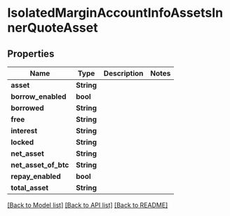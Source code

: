 # IsolatedMarginAccountInfoAssetsInnerQuoteAsset

## Properties

Name | Type | Description | Notes
------------ | ------------- | ------------- | -------------
**asset** | **String** |  | 
**borrow_enabled** | **bool** |  | 
**borrowed** | **String** |  | 
**free** | **String** |  | 
**interest** | **String** |  | 
**locked** | **String** |  | 
**net_asset** | **String** |  | 
**net_asset_of_btc** | **String** |  | 
**repay_enabled** | **bool** |  | 
**total_asset** | **String** |  | 

[[Back to Model list]](../README.md#documentation-for-models) [[Back to API list]](../README.md#documentation-for-api-endpoints) [[Back to README]](../README.md)


